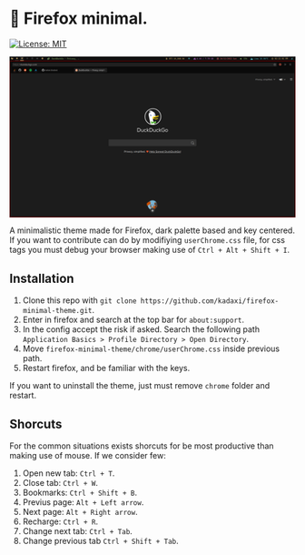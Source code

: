 # 🦊 Firefox minimal.

[![License: MIT](https://img.shields.io/badge/License-MIT-red.svg)](https://opensource.org/licenses/MIT)

<img src="assets/img/banner.png" alt="banner" align="center" />

A minimalistic theme made for Firefox, dark palette based and key centered. If you want to contribute can do by modifiying `userChrome.css` file, for css tags you must debug your browser making use of `Ctrl + Alt + Shift + I`.

## Installation
1. Clone this repo with `git clone https://github.com/kadaxi/firefox-minimal-theme.git`.
2. Enter in firefox and search at the top bar for `about:support`.
3. In the config accept the risk if asked. Search the following path `Application Basics > Profile Directory > Open Directory`.
4. Move `firefox-minimal-theme/chrome/userChrome.css` inside previous path.
5. Restart firefox, and be familiar with the keys.

If you want to uninstall the theme, just must remove `chrome` folder and restart.

## Shorcuts
For the common situations exists shorcuts for be most productive than making use of mouse. If we consider few:
1. Open new tab: `Ctrl + T`.
2. Close tab: `Ctrl + W`.
3. Bookmarks: `Ctrl + Shift + B`.
4. Previus page: `Alt + Left arrow`.
5. Next page: `Alt + Right arrow`.
6. Recharge: `Ctrl + R`.
7. Change next tab: `Ctrl + Tab`.
8. Change previous tab `Ctrl + Shift + Tab`.

